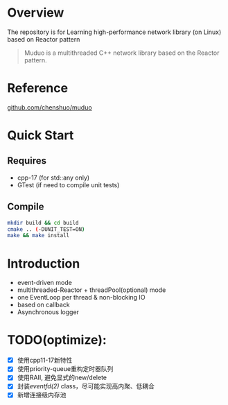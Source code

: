 # Overview
The repository is for Learning high-performance network library (on Linux) based on Reactor pattern
> Muduo is a multithreaded C++ network library based on
the Reactor pattern.
# Reference
[github.com/chenshuo/muduo](https://github.com/chenshuo/muduo)
# Quick Start
## Requires
* cpp-17 (for std::any only)
* GTest (if need to compile unit tests)
## Compile
``` bash
mkdir build && cd build
cmake .. (-DUNIT_TEST=ON)
make && make install
```
# Introduction
* event-driven mode
* multithreaded-Reactor + threadPool(optional) mode
* one EventLoop per thread & non-blocking IO
* based on callback
* Asynchronous logger
# TODO(optimize):
- [x] 使用cpp11-17新特性
- [x] 使用priority-queue重构定时器队列 
- [x] 使用RAII, 避免显式的new/delete
- [x] 封装*eventfd(2)* class，尽可能实现高内聚、低耦合
- [x] 新增连接级内存池